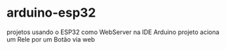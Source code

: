 # arduino-esp32
projetos usando o ESP32 como WebServer na IDE Arduino 
projeto aciona um Rele por um Botão via web
